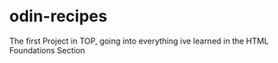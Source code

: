 # odin-recipes
The first Project in TOP, going into everything ive learned in the HTML Foundations Section
